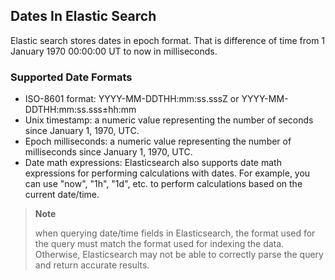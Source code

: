## Dates In Elastic Search
Elastic search stores dates in epoch format. That is difference of time from 1 January 1970 00:00:00 UT to now in milliseconds.

### Supported Date Formats
- ISO-8601 format: YYYY-MM-DDTHH:mm:ss.sssZ or YYYY-MM-DDTHH:mm:ss.sss±hh:mm
- Unix timestamp: a numeric value representing the number of seconds since January 1, 1970, UTC.
- Epoch milliseconds: a numeric value representing the number of milliseconds since January 1, 1970, UTC.
- Date math expressions: Elasticsearch also supports date math expressions for performing calculations with dates. For example, you can use "now", "1h", "1d", etc. to perform calculations based on the current date/time.

> **Note**
> 
> when querying date/time fields in Elasticsearch, the format used for the query must match the format used for indexing the data. Otherwise, Elasticsearch may not be able to correctly parse the query and return accurate results.


